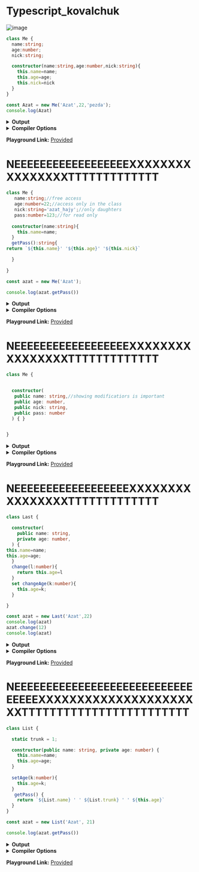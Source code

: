 # Typescript_kovalchuk
![image](https://user-images.githubusercontent.com/122405130/217327507-97b654a1-9eff-48e7-a7b1-24e99c8373f9.png)


```ts
class Me {
  name:string;
  age:number;
  nick:string;

  constructor(name:string,age:number,nick:string){
    this.name=name;
    this.age=age;
    this.nick=nick
  }
}

const Azat = new Me('Azat',22,'pezda');
console.log(Azat)
```



<details><summary><b>Output</b></summary>

```ts
"use strict";
class Me {
    constructor(name, age, nick) {
        this.name = name;
        this.age = age;
        this.nick = nick;
    }
}
const Azat = new Me('Azat', 22, 'agent_47');
console.log(Azat);

```


</details>


<details><summary><b>Compiler Options</b></summary>

```json
{
  "compilerOptions": {
    "strict": true,
    "noImplicitAny": true,
    "strictNullChecks": true,
    "strictFunctionTypes": true,
    "strictPropertyInitialization": true,
    "strictBindCallApply": true,
    "noImplicitThis": true,
    "noImplicitReturns": true,
    "alwaysStrict": true,
    "esModuleInterop": true,
    "declaration": true,
    "experimentalDecorators": true,
    "emitDecoratorMetadata": true,
    "target": "ES2017",
    "jsx": "react",
    "module": "ESNext",
    "moduleResolution": "node"
  }
}
```


</details>

**Playground Link:** [Provided](https://www.typescriptlang.org/play?#code/MYGwhgzhAECyCm0DeAoa0B2YC28BcEALgE4CWGA5gNxrRgX4YCu2ARvMTehqcANYES5ailrAA9hiLEmwQuOIAKLLkFlKAGnqMW7Yhp781wgJSp06QgAtSEAHQr4AXkdcL123e1PtbyzftDPhdePloAXxRIlAkpQmgAQQAvMHinTHgAdzh4RQByZNS8jQAmEo08gAd4JIATMDyTGliIcRB4OxBxCkVCwhMgA)
      
# NEEEEEEEEEEEEEEEEEEXXXXXXXXXXXXXXXXTTTTTTTTTTTTT

```ts
class Me {
   name:string;//free access
   age:number=22;//access only in the class
   nick:string='azat_hajy';//only daughters
   pass:number=123;//for read only
  
  constructor(name:string){
    this.name=name;
  }
  getPass():string{
return `${this.name}' '${this.age}' '${this.nick}`

  }
  
}

const azat = new Me('Azat');

console.log(azat.getPass())

```



<details><summary><b>Output</b></summary>

```ts
"use strict";
class Me {
    constructor(name) {
        this.age = 22; //access only in the class
        this.nick = 'azat_hajy'; //only daughters
        this.pass = 123; //for read only
        this.name = name;
    }
    getPass() {
        return `${this.name}' '${this.age}' '${this.nick}`;
    }
}
const azat = new Me('Azat');
console.log(azat.getPass());

```


</details>


<details><summary><b>Compiler Options</b></summary>

```json
{
  "compilerOptions": {
    "strict": true,
    "noImplicitAny": true,
    "strictNullChecks": true,
    "strictFunctionTypes": true,
    "strictPropertyInitialization": true,
    "strictBindCallApply": true,
    "noImplicitThis": true,
    "noImplicitReturns": true,
    "alwaysStrict": true,
    "esModuleInterop": true,
    "declaration": true,
    "experimentalDecorators": true,
    "emitDecoratorMetadata": true,
    "target": "ES2017",
    "jsx": "react",
    "module": "ESNext",
    "moduleResolution": "node"
  }
}
```


</details>

**Playground Link:** [Provided](https://www.typescriptlang.org/play?#code/MYGwhgzhAECyCm0DeAoa6B2YC28BcEALgE4CWGA5gNwD0NAZsfImMMPFGumBfhgK7YARvGIBeAEwTaNVuyjQA9hhABPaOWiEAFolCQIXaBlLAA1gRLkKYgORgAXmEIB9bWABWq2zOVroACZg-BTahKKG6NAADgZ4AsKiYgCMEgDMMvSKxNBMYAFKKqpcXMDKRMT8wITZABRYuJZklACUqFFa2qQQAHQN8GL9VFwAvly8hAAKBrUtTdaoTIT8xBjQAAYAJEg63X048CO20Lbbu708h8enO129JuYj6yijJWMoZRhE0I7O0GLGeAAdzg8FqtgAgk5CLYWsMPuVFCB4D0QIoKLVfoQehNplBZi0UEA)
      
# NEEEEEEEEEEEEEEEEEEXXXXXXXXXXXXXXXXTTTTTTTTTTTTT

```ts
class Me {


  constructor(
   public name: string,//showing modificatiors is important
   public age: number,
   public nick: string,
   public pass: number
  ) { }


} 

```



<details><summary><b>Output</b></summary>

```ts
"use strict";
class Me {
    constructor(name, //showing modificatiors is important
    age, nick, pass) {
        this.name = name;
        this.age = age;
        this.nick = nick;
        this.pass = pass;
    }
}

```


</details>


<details><summary><b>Compiler Options</b></summary>

```json
{
  "compilerOptions": {
    "strict": true,
    "noImplicitAny": true,
    "strictNullChecks": true,
    "strictFunctionTypes": true,
    "strictPropertyInitialization": true,
    "strictBindCallApply": true,
    "noImplicitThis": true,
    "noImplicitReturns": true,
    "alwaysStrict": true,
    "esModuleInterop": true,
    "declaration": true,
    "experimentalDecorators": true,
    "emitDecoratorMetadata": true,
    "target": "ES2017",
    "jsx": "react",
    "module": "ESNext",
    "moduleResolution": "node"
  }
}
```


</details>

**Playground Link:** [Provided](https://www.typescriptlang.org/play?#code/MYGwhgzhAECyCm0DeAoN1rAPYDsIBcAnAV2Hy0IAoUNoAHYgIxAEthocwBbeALmgKEWOAOYAaAPQSIACywB3YSOhcsAExYAzNmHwsKMFoa50K+MDnw0MDZm2hgRfDsS6N4hMdfpNW7HGwA1vyCSl60tn70kBD8OK7uhNYAlMjQAL5oKOnQKEA)
      

# NEEEEEEEEEEEEEEEEEEXXXXXXXXXXXXXXXXTTTTTTTTTTTTT

```ts
class Last {

  constructor(
    public name: string,
    private age: number,
  ) {
this.name=name;
this.age=age;
  }
  change(l:number){
    return this.age=l
  }
  set changeAge(k:number){
    this.age=k;
  }

}

const azat = new Last('Azat',22)
console.log(azat)
azat.change(12)
console.log(azat)
```



<details><summary><b>Output</b></summary>

```ts
"use strict";
class Last {
    constructor(name, age) {
        this.name = name;
        this.age = age;
        this.name = name;
        this.age = age;
    }
    change(l) {
        return this.age = l;
    }
    set changeAge(k) {
        this.age = k;
    }
}
const azat = new Last('Azat', 22);
console.log(azat);
azat.change(12);
console.log(azat);

```


</details>


<details><summary><b>Compiler Options</b></summary>

```json
{
  "compilerOptions": {
    "strict": true,
    "noImplicitAny": true,
    "strictNullChecks": true,
    "strictFunctionTypes": true,
    "strictPropertyInitialization": true,
    "strictBindCallApply": true,
    "noImplicitThis": true,
    "noImplicitReturns": true,
    "alwaysStrict": true,
    "esModuleInterop": true,
    "declaration": true,
    "experimentalDecorators": true,
    "emitDecoratorMetadata": true,
    "target": "ES2017",
    "jsx": "react",
    "module": "ESNext",
    "moduleResolution": "node"
  }
}
```


</details>

**Playground Link:** [Provided](https://www.typescriptlang.org/play?#code/MYGwhgzhAEAykBdoG8BQrrWAewHYQQCcBXYBbQgCg02gAdiAjEAS2GlzAFsBTALmgFCLXAHMANDUx1hANzAIe0MKP4diXRj0KTMAShSoEACxYQAdJ14BeKzwDcR0xZU9rrx5gC+NYMbBiPJQgfLgaWoR6aLTQhDwIxIS40CZm5q7WIDQ+mBDxWP6BAIKqlADWoeHaUVIpzumq1mWe0D6obTj4SGAAXgrQ1hw8AO5wiJQA5EV9CBPiAEzzeqidENggPOYg2KKUvQrL+wjmfgGlAIxLK3hrG1s7ezN6QA)

# NEEEEEEEEEEEEEEEEEEEEEEEEEEEEEEEEEXXXXXXXXXXXXXXXXXXXXXXTTTTTTTTTTTTTTTTTTTTTTTT

```ts
class List {

  static trunk = 1;

  constructor(public name: string, private age: number) {
    this.name=name;
    this.age=age;
  }
 
  setAge(k:number){
    this.age=k;
  }
   getPass() {
    return `${List.name} ' ' ${List.trunk} ' ' ${this.age}`
  }
}

const azat = new List('Azat', 21)

console.log(azat.getPass())

```



<details><summary><b>Output</b></summary>

```ts
"use strict";
class List {
    constructor(name, age) {
        this.name = name;
        this.age = age;
        this.name = name;
        this.age = age;
    }
    setAge(k) {
        this.age = k;
    }
    getPass() {
        return `${List.name} ' ' ${List.trunk} ' ' ${this.age}`;
    }
}
List.trunk = 1;
const azat = new List('Azat', 21);
console.log(azat.getPass());

```


</details>


<details><summary><b>Compiler Options</b></summary>

```json
{
  "compilerOptions": {
    "strict": true,
    "noImplicitAny": true,
    "strictNullChecks": true,
    "strictFunctionTypes": true,
    "strictPropertyInitialization": true,
    "strictBindCallApply": true,
    "noImplicitThis": true,
    "noImplicitReturns": true,
    "alwaysStrict": true,
    "esModuleInterop": true,
    "declaration": true,
    "experimentalDecorators": true,
    "emitDecoratorMetadata": true,
    "target": "ES2017",
    "jsx": "react",
    "module": "ESNext",
    "moduleResolution": "node"
  }
}
```


</details>

**Playground Link:** [Provided](https://www.typescriptlang.org/play?#code/MYGwhgzhAEAyCWEAu0DeAod1rLE+w0SATgK4B2A1tALzQCMA3JtsAPbnJnBJvEAUAB1IAjEAWjkwAWwCmALhwl45AOYAaaIOLwAbnlnQwqhZNLSRs4gEo0WbEQAWiAHRS5Nd7OYOnr47I0AT7QAL5Y9hCySACCJvyU8uTmljYYvkjOEC4BNJQh4Q4mSAAKkBD8tukOxNGkxOTQAAYAJKgIyG4ysqHQAOT90G0dSC4kFJS9AwNtmf4moU324eHo7JwoYABeeLSSsgDucIhI-H0xO0h9mgBM9NaY6xBsILIuIGyq-Nt4LsVlUEqDyAA)
      
